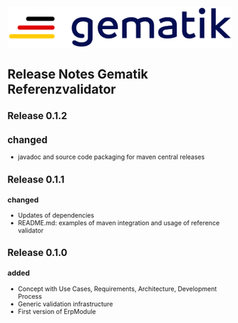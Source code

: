![gematik GmbH](docs/img/Gematik_Logo_Flag.png)

# Release Notes Gematik Referenzvalidator

## Release 0.1.2

## changed
- javadoc and source code packaging for maven central releases

## Release 0.1.1

### changed
- Updates of dependencies
- README.md: examples of maven integration and usage of reference validator

## Release 0.1.0

### added

- Concept with Use Cases, Requirements, Architecture, Development Process
- Generic validation infrastructure
- First version of ErpModule